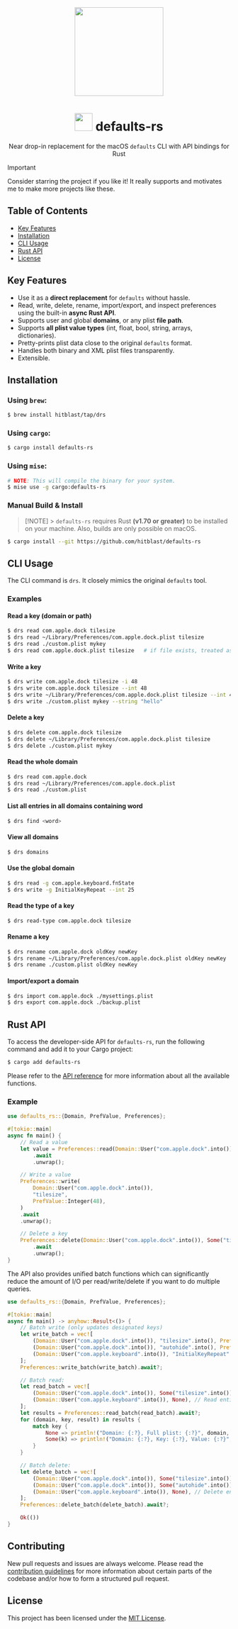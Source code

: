 <div align="center">

<img src="assets/logo.png" width="200px">

# <img src="https://raw.githubusercontent.com/github/explore/80688e429a7d4ef2fca1e82350fe8e3517d3494d/topics/rust/rust.png" width="40px"> defaults-rs

Near drop-in replacement for the macOS `defaults` CLI with API bindings for Rust

</div>

> [!IMPORTANT]
> Consider starring the project if you like it! It really supports and motivates me to make more projects like these.

## Table of Contents

- [Key Features](#key-features)
- [Installation](#installation)
- [CLI Usage](#cli-usage)
- [Rust API](#rust-api)
- [License](#license)

## Key Features

- Use it as a **direct replacement** for `defaults` without hassle.
- Read, write, delete, rename, import/export, and inspect preferences using the built-in **async Rust API**.
- Supports user and global **domains**, or any plist **file path**.
- Supports **all plist value types** (int, float, bool, string, arrays, dictionaries).
- Pretty-prints plist data close to the original `defaults` format.
- Handles both binary and XML plist files transparently.
- Extensible.

## Installation

### Using `brew`:

```sh
$ brew install hitblast/tap/drs
```

### Using `cargo`:

```sh
$ cargo install defaults-rs
```

### Using `mise`:

```sh
# NOTE: This will compile the binary for your system.
$ mise use -g cargo:defaults-rs
```

### Manual Build & Install

> [!NOTE] > `defaults-rs` requires Rust **(v1.70 or greater)** to be installed on your machine. Also, builds are only possible on macOS.

```sh
$ cargo install --git https://github.com/hitblast/defaults-rs
```

## CLI Usage

The CLI command is `drs`. It closely mimics the original `defaults` tool.

### Examples

#### Read a key (domain or path)

```sh
$ drs read com.apple.dock tilesize
$ drs read ~/Library/Preferences/com.apple.dock.plist tilesize
$ drs read ./custom.plist mykey
$ drs read com.apple.dock.plist tilesize   # if file exists, treated as path; else as domain
```

#### Write a key

```sh
$ drs write com.apple.dock tilesize -i 48
$ drs write com.apple.dock tilesize --int 48
$ drs write ~/Library/Preferences/com.apple.dock.plist tilesize --int 48
$ drs write ./custom.plist mykey --string "hello"
```

#### Delete a key

```sh
$ drs delete com.apple.dock tilesize
$ drs delete ~/Library/Preferences/com.apple.dock.plist tilesize
$ drs delete ./custom.plist mykey
```

#### Read the whole domain

```sh
$ drs read com.apple.dock
$ drs read ~/Library/Preferences/com.apple.dock.plist
$ drs read ./custom.plist
```

#### List all entries in all domains containing word

```sh
$ drs find <word>
```

#### View all domains

```sh
$ drs domains
```

#### Use the global domain

```sh
$ drs read -g com.apple.keyboard.fnState
$ drs write -g InitialKeyRepeat --int 25
```

#### Read the type of a key

```sh
$ drs read-type com.apple.dock tilesize
```

#### Rename a key

```sh
$ drs rename com.apple.dock oldKey newKey
$ drs rename ~/Library/Preferences/com.apple.dock.plist oldKey newKey
$ drs rename ./custom.plist oldKey newKey
```

#### Import/export a domain

```sh
$ drs import com.apple.dock ./mysettings.plist
$ drs export com.apple.dock ./backup.plist
```

## Rust API

To access the developer-side API for `defaults-rs`, run the following command and add it to your Cargo project:

```sh
$ cargo add defaults-rs
```

Please refer to the [API reference](https://hitblast.github.io/defaults-rs) for more information about all the available functions.

### Example

```rust
use defaults_rs::{Domain, PrefValue, Preferences};

#[tokio::main]
async fn main() {
    // Read a value
    let value = Preferences::read(Domain::User("com.apple.dock".into()), Some("tilesize"))
        .await
        .unwrap();

    // Write a value
    Preferences::write(
        Domain::User("com.apple.dock".into()),
        "tilesize",
        PrefValue::Integer(48),
    )
    .await
    .unwrap();

    // Delete a key
    Preferences::delete(Domain::User("com.apple.dock".into()), Some("tilesize"))
        .await
        .unwrap();
}
```

The API also provides unified batch functions which can significantly reduce the amount of I/O per read/write/delete if you want to do multiple queries.

```rust
use defaults_rs::{Domain, PrefValue, Preferences};

#[tokio::main]
async fn main() -> anyhow::Result<()> {
    // Batch write (only updates designated keys)
    let write_batch = vec![
        (Domain::User("com.apple.dock".into()), "tilesize".into(), PrefValue::Integer(48)),
        (Domain::User("com.apple.dock".into()), "autohide".into(), PrefValue::Boolean(true)),
        (Domain::User("com.apple.keyboard".into()), "InitialKeyRepeat".into(), PrefValue::Integer(25)),
    ];
    Preferences::write_batch(write_batch).await?;

    // Batch read:
    let read_batch = vec![
        (Domain::User("com.apple.dock".into()), Some("tilesize".into())),
        (Domain::User("com.apple.keyboard".into()), None), // Read entire domain
    ];
    let results = Preferences::read_batch(read_batch).await?;
    for (domain, key, result) in results {
        match key {
            None => println!("Domain: {:?}, Full plist: {:?}", domain, result),
            Some(k) => println!("Domain: {:?}, Key: {:?}, Value: {:?}", domain, k, result),
        }
    }

    // Batch delete:
    let delete_batch = vec![
        (Domain::User("com.apple.dock".into()), Some("tilesize".into())),
        (Domain::User("com.apple.dock".into()), Some("autohide".into())),
        (Domain::User("com.apple.keyboard".into()), None), // Delete entire domain file
    ];
    Preferences::delete_batch(delete_batch).await?;

    Ok(())
}
```

## Contributing

New pull requests and issues are always welcome. Please read the [contribution guidelines](./CONTRIBUTING.md) for more information about certain parts of the codebase and/or how to form a structured pull request.

## License

This project has been licensed under the [MIT License](./LICENSE).
